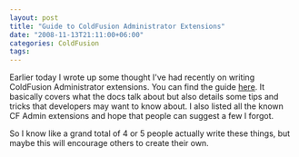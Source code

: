 ```yaml
---
layout: post
title: "Guide to ColdFusion Administrator Extensions"
date: "2008-11-13T21:11:00+06:00"
categories: ColdFusion 
tags: 
---
```


Earlier today I wrote up some thought I've had recently on writing ColdFusion Administrator extensions. You can find the guide <a href="https://static.raymondcamden.com/guide.html">here</a>. It basically covers what the docs talk about but also details some tips and tricks that developers may want to know about. I also listed all the known CF Admin extensions and hope that people can suggest a few I forgot.

So I know like a grand total of 4 or 5 people actually write these things, but maybe this will encourage others to create their own.